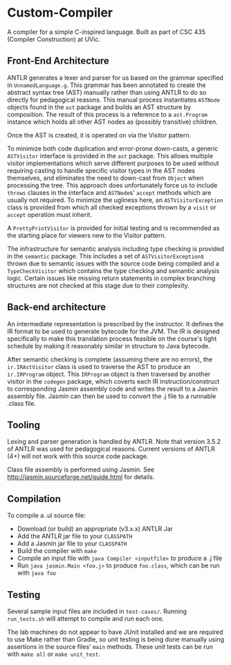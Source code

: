# Custom-Compiler
A compiler for a simple C-inspired language. Built as part of CSC 435 (Compiler Construction) at UVic.

## Front-End Architecture

ANTLR generates a lexer and parser for us based on the grammar specified in `UnnamedLanguage.g`. This grammar has been annotated 
to create the abstract syntax tree (AST) manually rather than using ANTLR to do so directly for pedagogical reasons.
This manual process instantiates `ASTNode` objects found in the `ast` package and builds an AST structure by composition. 
The result of this process is a reference to a `ast.Program` instance which holds all other AST nodes as (possibly transitive) children.

Once the AST is created, it is operated on via the Visitor pattern.

To minimize both code duplication and error-prone down-casts, a generic `ASTVisitor` interface is provided in the `ast` package. This allows
multiple visitor implementations which serve different purposes to be used without requiring casting to handle specific visitor types
in the AST nodes themselves, and eliminates the need to down-cast from `Object` when processing the tree.
This approach does unfortunately force us to include `throws` clauses in the interface and `ASTNode`s' `accept` methods which are usually
not required. To minimize the ugliness here, an `ASTVisitorException` class is provided from which all checked exceptions thrown by a `visit`
or `accept` operation must inherit.

A `PrettyPrintVisitor` is provided for initial testing and is recommended as the starting place for viewers new to the Visitor pattern.

The infrastructure for semantic analysis including type checking is provided in the `semantic` package.
This includes a set of `ASTVisitorException`s thrown due to semantic issues with the source code being compiled and a `TypeCheckVisitor`
which contains the type checking and semantic analysis logic. Certain issues like missing return statements in complex branching structures
are not checked at this stage due to their complexity.

## Back-end architecture

An intermediate representation is prescribed by the instructor. It defines the IR format to be used to generate bytecode for the JVM. The IR is designed specifically to make this translation process feasible on the course's tight schedule by making it reasonably similar in structure to Java bytecode. 

After semantic checking is complete (assuming there are no errors), the `ir.IRAstVisitor` class is used to traverse the AST to produce an `ir.IRProgram` object. This `IRProgram` object is then traversed by another visitor in the `codegen` package, which coverts each IR instruction/construct to corresponding Jasmin assembly code and writes the result to a Jasmin assembly file. Jasmin can then be used to convert the .j file to a runnable .class file.

## Tooling

Lexing and parser generation is handled by ANTLR. Note that version 3.5.2 of ANTLR was used for pedagogical reasons. Current versions of ANTLR (4+) will not work with this source code package. 

Class file assembly is performed using Jasmin. See http://jasmin.sourceforge.net/guide.html for details.

## Compilation
To compile a .ul source file:
* Download (or build) an appropriate (v3.x.x) ANTLR Jar
* Add the ANTLR jar file to your `CLASSPATH`
* Add a Jasmin jar file to your `CLASSPATH`
* Build the compiler with `make`
* Compile an input file with `java Compiler <inputfile>` to produce a .j file
* Run `java jasmin.Main <foo.j>` to produce `foo.class`, which can be run with `java foo` 

## Testing

Several sample input files are included in `test-cases/`. Running `run_tests.sh` will attempt to compile and run each one.

The lab machines do not appear to have JUnit installed and we are required to use Make rather than Gradle, so unit testing is being done manually using assertions in the source files' `main` methods. These unit tests can be run with `make all` or `make unit_test`.

